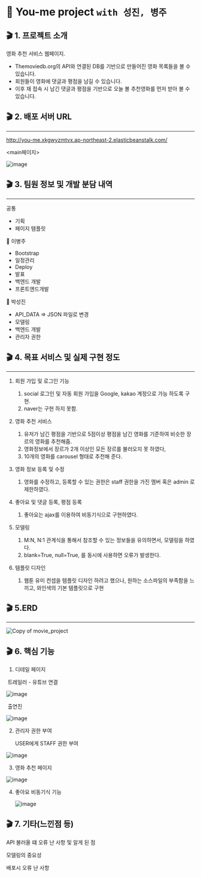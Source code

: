 # :movie_camera: You-me project `with 성진, 병주`

## :clapper: 1. 프로젝트 소개

영화 추천 서비스 웹페이지.

- Themoviedb.org의 API와 연결된 DB를 기반으로 만들어진 영화 목록들을 볼 수 있습니다.
- 회원들이 영화에 댓글과 평점을 남길 수 있습니다.
- 이후 재 접속 시 남긴 댓글과 평점을 기반으로 오늘 볼 추천영화를 먼저 받아 볼 수 있습니다.

## :clapper: 2. 배포 서버 URL

---

 http://you-me.xkgwyzmtvx.ap-northeast-2.elasticbeanstalk.com/ 

<main페이지>

![image](https://user-images.githubusercontent.com/52685322/69790067-17b38980-1205-11ea-84db-df410eb2d106.png)

## :clapper: 3. 팀원 정보 및 개발 분담 내역

---

공통

- 기획
- 페이지 템플릿

:panda_face: 이병주 

- Bootstrap
- 일정관리
- Deploy
- 발표
- 백엔드 개발
- 프론트엔드개발

:baby_chick: 박성진 

-  API_DATA => JSON 파일로 변경
- 모델링
- 백엔드 개발
- 관리자 권한



## :clapper: 4. 목표 서비스 및 실제 구현 정도 

---

1. 회원 가입 및 로그인 기능

   1. social 로그인 및 자동 회원 가입을  Google, kakao 계정으로 가능 하도록 구현.
   2. naver는 구현 하지 못함.

2. 영화 추천 서비스

   1. 유저가 남긴 평점을 기반으로 5점이상 평점을 남긴 영화를 기준하여 비슷한 장르의 영화를 추천해줌.
   2. 영화정보에서 장르가 2개 이상인 모든 장르를 불러오지 못 하였다,
   3. 10개의 영화를 carousel 형태로 추천해 준다.

3. 영화 정보 등록 및 수정

   1. 영화를 수정하고, 등록할 수 있는 권한은 staff 권한을 가진 멤버 혹은 admin 로 제한하였다.

4. 좋아요 및 댓글 등록, 평점 등록

   1. 좋아요는 ajax를 이용하여 비동기식으로 구현하였다.

5. 모델링

   1. M:N, N:1 관계식을 통해서 참조할 수 있는 정보들을 유의하면서, 모델링을 하였다. 
   2. blank=True, null=True, 를 동시에 사용하면 오류가 발생한다.

6. 템플릿 디자인

   1. 웹툰 유미 컨셉을 템플릿 디자인 하려고 했으나, 원하는 소스파일의 부족함을 느끼고, 와인색의 기본 템플릿으로 구현

   

## :clapper: 5.ERD

---

![Copy of movie_project](https://user-images.githubusercontent.com/52685322/69784410-10867e80-11f9-11ea-80c5-3dcec3975735.png)

## :clapper: 6. 핵심 기능

1. 디테일 페이지

​	트레일러 - 유튜브 연결

![image](https://user-images.githubusercontent.com/52685322/69791614-38311300-1208-11ea-930e-2b8710e97b1b.png)

​	출연진

![image](https://user-images.githubusercontent.com/52685322/69791640-454e0200-1208-11ea-8011-b012dcf5e4d5.png)

2. 관리자 권한 부여

   USER에게 STAFF 권한 부여

![image](https://user-images.githubusercontent.com/52685322/69791962-f3f24280-1208-11ea-8fab-7569a83eabe0.png)

3. 영화 추천 페이지

![image](https://user-images.githubusercontent.com/52685322/69789352-c060e980-1203-11ea-8b24-759c794621a1.png)

4. 좋아요 비동기식 기능

   ![image](https://user-images.githubusercontent.com/52685322/69792014-0e2c2080-1209-11ea-8e8c-d27e787cb7dc.png)

## :clapper: 7. 기타(느낀점 등)

API 불러올 떄 오류 난 사항 및 알게 된 점



모델링의 중요성



배포시 오류 난 사항